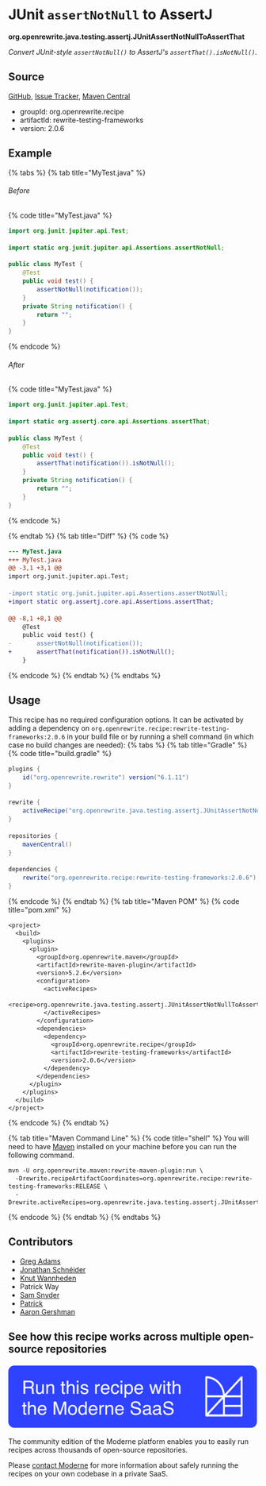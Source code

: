 # JUnit `assertNotNull` to AssertJ

**org.openrewrite.java.testing.assertj.JUnitAssertNotNullToAssertThat**

_Convert JUnit-style `assertNotNull()` to AssertJ's `assertThat().isNotNull()`._

## Source

[GitHub](https://github.com/openrewrite/rewrite-testing-frameworks/blob/main/src/main/java/org/openrewrite/java/testing/assertj/JUnitAssertNotNullToAssertThat.java), [Issue Tracker](https://github.com/openrewrite/rewrite-testing-frameworks/issues), [Maven Central](https://central.sonatype.com/artifact/org.openrewrite.recipe/rewrite-testing-frameworks/2.0.6/jar)

* groupId: org.openrewrite.recipe
* artifactId: rewrite-testing-frameworks
* version: 2.0.6

## Example


{% tabs %}
{% tab title="MyTest.java" %}

###### Before
{% code title="MyTest.java" %}
```java
import org.junit.jupiter.api.Test;

import static org.junit.jupiter.api.Assertions.assertNotNull;

public class MyTest {
    @Test
    public void test() {
        assertNotNull(notification());
    }
    private String notification() {
        return "";
    }
}
```
{% endcode %}

###### After
{% code title="MyTest.java" %}
```java
import org.junit.jupiter.api.Test;

import static org.assertj.core.api.Assertions.assertThat;

public class MyTest {
    @Test
    public void test() {
        assertThat(notification()).isNotNull();
    }
    private String notification() {
        return "";
    }
}
```
{% endcode %}

{% endtab %}
{% tab title="Diff" %}
{% code %}
```diff
--- MyTest.java
+++ MyTest.java
@@ -3,1 +3,1 @@
import org.junit.jupiter.api.Test;

-import static org.junit.jupiter.api.Assertions.assertNotNull;
+import static org.assertj.core.api.Assertions.assertThat;

@@ -8,1 +8,1 @@
    @Test
    public void test() {
-       assertNotNull(notification());
+       assertThat(notification()).isNotNull();
    }
```
{% endcode %}
{% endtab %}
{% endtabs %}


## Usage

This recipe has no required configuration options. It can be activated by adding a dependency on `org.openrewrite.recipe:rewrite-testing-frameworks:2.0.6` in your build file or by running a shell command (in which case no build changes are needed): 
{% tabs %}
{% tab title="Gradle" %}
{% code title="build.gradle" %}
```groovy
plugins {
    id("org.openrewrite.rewrite") version("6.1.11")
}

rewrite {
    activeRecipe("org.openrewrite.java.testing.assertj.JUnitAssertNotNullToAssertThat")
}

repositories {
    mavenCentral()
}

dependencies {
    rewrite("org.openrewrite.recipe:rewrite-testing-frameworks:2.0.6")
}
```
{% endcode %}
{% endtab %}
{% tab title="Maven POM" %}
{% code title="pom.xml" %}
```markup
<project>
  <build>
    <plugins>
      <plugin>
        <groupId>org.openrewrite.maven</groupId>
        <artifactId>rewrite-maven-plugin</artifactId>
        <version>5.2.6</version>
        <configuration>
          <activeRecipes>
            <recipe>org.openrewrite.java.testing.assertj.JUnitAssertNotNullToAssertThat</recipe>
          </activeRecipes>
        </configuration>
        <dependencies>
          <dependency>
            <groupId>org.openrewrite.recipe</groupId>
            <artifactId>rewrite-testing-frameworks</artifactId>
            <version>2.0.6</version>
          </dependency>
        </dependencies>
      </plugin>
    </plugins>
  </build>
</project>
```
{% endcode %}
{% endtab %}

{% tab title="Maven Command Line" %}
{% code title="shell" %}
You will need to have [Maven](https://maven.apache.org/download.cgi) installed on your machine before you can run the following command.

```shell
mvn -U org.openrewrite.maven:rewrite-maven-plugin:run \
  -Drewrite.recipeArtifactCoordinates=org.openrewrite.recipe:rewrite-testing-frameworks:RELEASE \
  -Drewrite.activeRecipes=org.openrewrite.java.testing.assertj.JUnitAssertNotNullToAssertThat
```
{% endcode %}
{% endtab %}
{% endtabs %}

## Contributors
* [Greg Adams](mailto:greg@moderne.io)
* [Jonathan Schnéider](mailto:jkschneider@gmail.com)
* [Knut Wannheden](mailto:knut@moderne.io)
* Patrick Way
* [Sam Snyder](mailto:sam@moderne.io)
* [Patrick](mailto:patway99@gmail.com)
* [Aaron Gershman](mailto:aegershman@gmail.com)


## See how this recipe works across multiple open-source repositories

[![Moderne Link Image](/.gitbook/assets/ModerneRecipeButton.png)](https://app.moderne.io/recipes/org.openrewrite.java.testing.assertj.JUnitAssertNotNullToAssertThat)

The community edition of the Moderne platform enables you to easily run recipes across thousands of open-source repositories.

Please [contact Moderne](https://moderne.io/product) for more information about safely running the recipes on your own codebase in a private SaaS.

